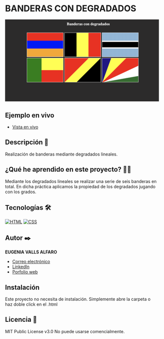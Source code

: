 # BANDERAS CON DEGRADADOS

![Imagen del proyecto](https://raw.githubusercontent.com/eugeniavalls/banderas/main/screenshots/banderas.png)

## Ejemplo en vivo

- [Vista en vivo](https://eugeniavalls.github.io/banderas/)

## Descripción 📑

Realización de banderas mediante degradados lineales.

## ¿Qué he aprendido en este proyecto? 🙇🏻

Mediante los degradados lineales se realizar una serie de seis banderas en total. En dicha práctica aplicamos la propiedad de los degradados jugando con los grados.

## Tecnologías 🛠

<!-- Iconos sacados de: https://github.com/hendrasob/badges/blob/master/README.md y https://github.com/alexandresanlim/Badges4-README.md-Profile -->

[![HTML](https://img.shields.io/badge/HTML5-E34F26?style=for-the-badge&logo=html5&logoColor=white)](https://es.wikipedia.org/wiki/HTML5)
[![CSS](https://img.shields.io/badge/CSS3-1572B6?style=for-the-badge&logo=css3&logoColor=white)](https://es.wikipedia.org/wiki/CSS)

## Autor ✒️

**EUGENIA VALLS ALFARO**

- [Correo electrónico](e.vallsalfaro@gmail.com)
- [LinkedIn](https://www.linkedin.com/in/eugenia-valls-alfaro-540b1a20a)
- [Porfolio web](https://tu-dominio.com/)

## Instalación

Este proyecto no necesita de instalación. Simplemente abre la carpeta o haz doble click en el .html

## Licencia 📄

MIT Public License v3.0
No puede usarse comencialmente.
